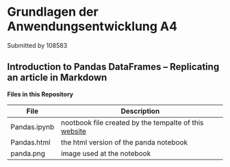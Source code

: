 # Grundlagen der Anwendungsentwicklung A4

Submitted by 108583

## Introduction to Pandas DataFrames – Replicating an article in Markdown


**Files in this Repository** 

| File | Description |
| ----------- | ----------- |
| Pandas.ipynb | nootbook file created by the tempalte of this [website](https://elearn.unigis.at/pluginfile.php/10754/mod_resource/content/17/assignments/Set1/Aufgabe4/PandasIntroduction.html) |
| Pandas.html | the html version of the panda notebook | 
| panda.png | image used at the notebook |